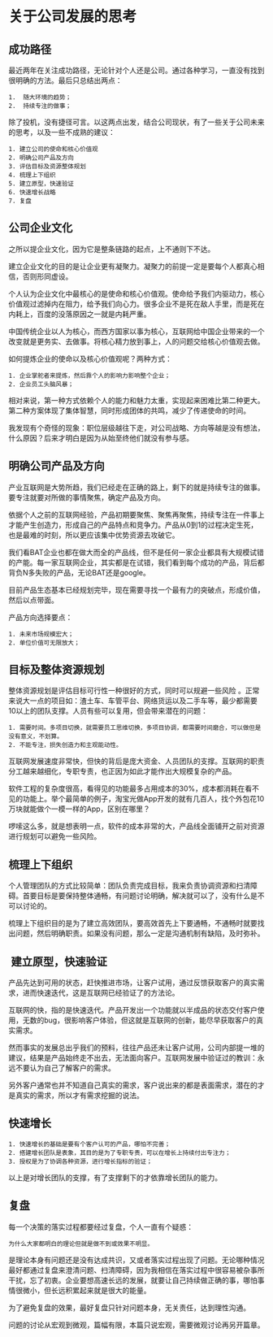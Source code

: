 # 关于公司发展的思考

## 成功路径 

最近两年在关注成功路径，无论针对个人还是公司。通过各种学习，一直没有找到很明确的方法。最后只总结出两点： 

	1.	随大环境的趋势； 
	2.	持续专注的做事；

除了投机，没有捷径可言。以这两点出发，结合公司现状，有了一些关于公司未来的思考，以及一些不成熟的建议： 

```
1. 建立公司的使命和核心价值观
2. 明确公司产品及方向
3. 评估目标及资源整体规划
4. 梳理上下组织 
5. 建立原型，快速验证 
6. 快速增长战略 
7. 复盘
``` 


## 公司企业文化 

之所以提企业文化，因为它是整条链路的起点，上不通则下不达。 

建立企业文化的目的是让企业更有凝聚力。凝聚力的前提一定是要每个人都真心相信，否则形同虚设。 

个人认为企业文化中最核心的是使命和核心价值观。使命给予我们内驱动力，核心价值观过滤掉内在阻力，给予我们向心力。很多企业不是死在敌人手里，而是死在内耗上，百度的没落原因之一就是内耗严重。 

中国传统企业以人为核心，而西方国家以事为核心，互联网给中国企业带来的一个改变就是更务实、去做事。将核心精力放到事上，人的问题交给核心价值观去做。 

如何提炼企业的使命以及核心价值观呢？两种方式： 

```
1. 企业掌舵者来提炼，然后靠个人的影响力影响整个企业； 
2. 企业员工头脑风暴； 
```

相对来说，第一种方式依赖个人的能力和魅力太重，实现起来困难比第二种更大。第二种方案体现了集体智慧，同时形成团体的共鸣，减少了传递使命的时间。 

我发现有个奇怪的现象：职位层级越往下走，对公司战略、方向等越是没有想法，什么原因？后来才明白是因为从始至终他们就没有参与感。


## 明确公司产品及方向 


产业互联网是大势所趋，我们已经走在正确的路上，剩下的就是持续专注的做事。要专注就要对所做的事情聚焦，确定产品及方向。 

依据个人之前的互联网经验，产品初期要聚焦、聚焦再聚焦，持续专注在一件事上才能产生创造力，形成自己的产品特点和竞争力。产品从0到1的过程决定生死，也是最难的时刻，所以更应该集中优势资源去攻破它。 

我们看BAT企业也都在做大而全的产品线，但不是任何一家企业都具有大规模试错的产能。每一家互联网企业，其实都是在试错，我们看到每个成功的产品，背后都背负N多失败的产品，无论BAT还是google。 

目前产品生态基本已经规划完毕，现在需要寻找一个最有力的突破点，形成价值，然后以点带面。 

产品方向选择要点： 

```
1. 未来市场规模宏大； 
2. 单位价值可无限放大； 
```


## 目标及整体资源规划 

整体资源规划是评估目标可行性一种很好的方式，同时可以规避一些风险 。正常来说大一点的项目如：渣土车、车管平台、网络货运以及二手车等，最少都需要10以上的团队支撑。人员有些可以复用，但会带来潜在的问题： 

```
1. 需要时间。多项目切换，就需要员工思维切换，多项目协调，都需要时间磨合，可以做但是没有意义，不划算。 
2. 不能专注，损失创造力和主观能动性。 
```

互联网发展速度非常快，但快的背后是庞大资金、人员团队的支撑。互联网的职责分工越来越细化，专职专责，也正因为如此才能作出大规模复杂的产品。

软件工程的复杂度很高，看得见的功能最多占用成本的30%，成本都消耗在看不见的功能上。举个最简单的例子，淘宝光做App开发的就有几百人，找个外包花10万块就能做个一模一样的App，区别在哪里？

啰嗦这么多，就是想表明一点，软件的成本非常的大，产品线全面铺开之前对资源进行规划可以避免一些风险。 

## 梳理上下组织 

个人管理团队的方式比较简单：团队负责完成目标，我来负责协调资源和扫清障碍。首要目标是要保持整体通畅，有问题讨论明确，解决就可以了，没有什么是不可以讨论的。

梳理上下组织目的是为了建立高效团队，要高效首先上下要通畅，不通畅时就要找出问题，然后明确职责。如果没有问题，那么一定是沟通机制有缺陷，及时弥补。 


##  建立原型，快速验证

产品先达到可用的状态，赶快推进市场，让客户试用，通过反馈获取客户的真实需求，进而快速迭代，这是互联网已经验证了的方法论。 

互联网的快，指的是快速迭代。产品开发出一个功能就以半成品的状态交付客户使用，无数的bug，很影响客户体验，但这就是互联网的创新，能尽早获取客户的真实需求。 

然而事实的发展总出乎我们的预料，往往产品还未让客户试用，公司内部提一堆的建议，结果是产品始终走不出去，无法面向客户。互联网发展中验证过的教训：永远不要认为自己了解客户的需求。 

另外客户通常也并不知道自己真实的需求，客户说出来的都是表面需求，潜在的才是真实的需求，所以才有需求挖掘的说法。 


## 快速增长 

```
1. 快速增长的基础是要有个客户认可的产品，哪怕不完善； 
2. 搭建增长团队是表象，其目的是为了专职专责，可以在增长上持续付出专注力； 
3. 授权是为了协调各种资源，进行增长指标的验证；
```

以上是对增长团队的支撑，有了支撑剩下的才依靠增长团队的能力。

## 复盘 

每一个决策的落实过程都要经过复盘，个人一直有个疑惑：

```
为什么大家都明白的理论但就是做不到或效果不明显。
```

是理论本身有问题还是没有达成共识，又或者落实过程出现了问题。无论哪种情况最好都通过复盘来澄清问题、扫清障碍，因为我相信在落实过程中很容易被杂事所干扰，忘了初衷。企业要想高速长远的发展，就要让自己持续做正确的事，哪怕事情很微小，但长远积累起来就是很大的能量。 

为了避免复盘的效果，最好复盘只针对问题本身，无关责任，达到理性沟通。 


问题的讨论从宏观到微观，篇幅有限，本篇只说宏观，需要微观讨论再另开篇章。 


